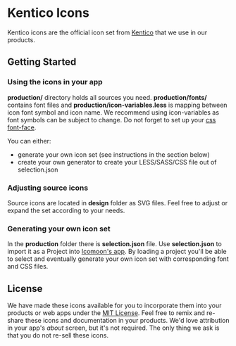 # Kentico Icons

Kentico icons are the official icon set from [Kentico](https://kentico.com) that we use in our products.

## Getting Started

### Using the icons in your app
**production/** directory holds all sources you need. **production/fonts/** contains font files and **production/icon-variables.less** is mapping between icon font symbol and icon name. We recommend using icon-variables as font symbols can be subject to change. Do not forget to set up your [css font-face](https://developer.mozilla.org/en-US/docs/Web/CSS/@font-face).

You can either:
* generate your own icon set (see instructions in the section below)
* create your own generator to create your LESS/SASS/CSS file out of selection.json

### Adjusting source icons
Source icons are located in **design** folder as SVG files. Feel free to adjust or expand the set according to your needs.

### Generating your own icon set
In the **production** folder there is **selection.json** file. Use **selection.json** to import it as a Project into [Icomoon's app](https://icomoon.io/app/#/projects). By loading a project you'll be able to select and eventually generate your own icon set with corresponding font and CSS files.


## License

We have made these icons available for you to incorporate them into your products or web apps under the [MIT License](https://opensource.org/licenses/MIT). Feel free to remix and re-share these icons and documentation in your products.
We'd love attribution in your app's *about* screen, but it's not required. The only thing we ask is that you do not re-sell these icons.

